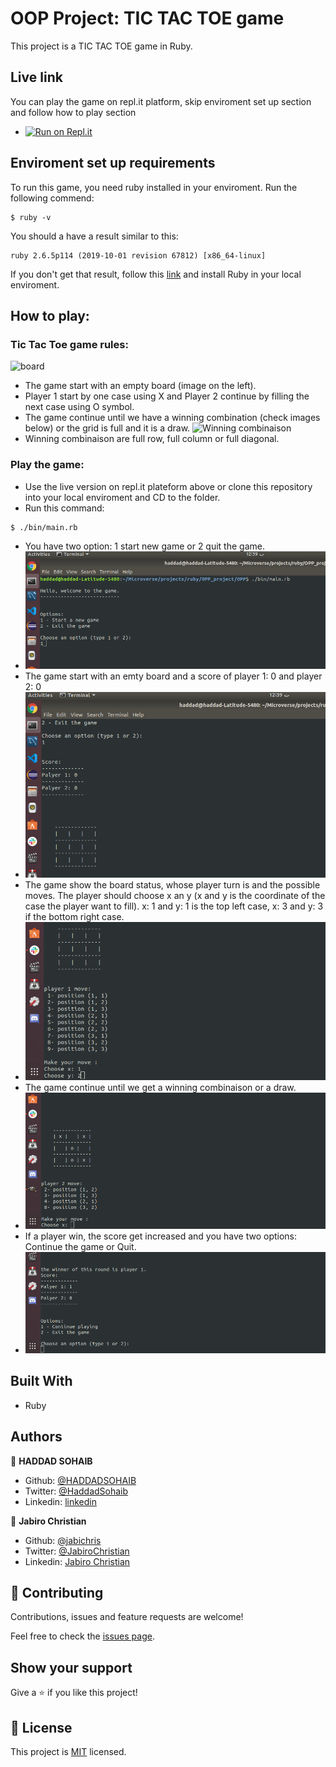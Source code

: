 # OOP Project: TIC TAC TOE game

This project is a TIC TAC TOE game in Ruby.

## Live link

You can play the game on repl.it platform, skip enviroment set up section and follow how to play section

- [![Run on Repl.it](https://repl.it/badge/github/HADDADSOHAIB/OPP)](https://repl.it/github/HADDADSOHAIB/OPP)

## Enviroment set up requirements

To run this game, you need ruby installed in your enviroment.
Run the following commend:

```
$ ruby -v
```

You should a have a result similar to this:

```
ruby 2.6.5p114 (2019-10-01 revision 67812) [x86_64-linux]
```

If you don't get that result, follow this [link](https://www.ruby-lang.org/en/documentation/installation/) and install Ruby in your local enviroment.

## How to play:

### Tic Tac Toe game rules:

![board](https://mathworld.wolfram.com/images/eps-gif/Tic-Tac-Toe_600.gif)

- The game start with an empty board (image on the left).
- Player 1 start by one case using X and Player 2 continue by filling the next case using O symbol.
- The game continue until we have a winning combination (check images below) or the grid is full and it is a draw.
  ![Winning combinaison](https://st3.depositphotos.com/4695643/13784/v/1600/depositphotos_137841074-stock-illustration-set-collection-of-tic-tac.jpg)
- Winning combinaison are full row, full column or full diagonal.

### Play the game:

- Use the live version on repl.it plateform above or clone this repository into your local enviroment and CD to the folder.
- Run this command:

```
$ ./bin/main.rb
```

- You have two option: 1 start new game or 2 quit the game.
- ![First image](./assets/1.png)
- The game start with an emty board and a score of player 1: 0 and player 2: 0
- ![Second image](./assets/2.png)
- The game show the board status, whose player turn is and the possible moves. The player should choose x an y (x and y is the coordinate of the case the player want to fill). x: 1 and y: 1 is the top left case, x: 3 and y: 3 if the bottom right case.
- ![third image](./assets/3.png)
- The game continue until we get a winning combinaison or a draw.
- ![fourth image](./assets/4.png)
- If a player win, the score get increased and you have two options: Continue the game or Quit.
- ![fifth image](./assets/5.png)

## Built With

- Ruby

## Authors

👤 **HADDAD SOHAIB**

- Github: [@HADDADSOHAIB](https://github.com/HADDADSOHAIB)
- Twitter: [@HaddadSohaib](https://twitter.com/HaddadSohaib)
- Linkedin: [linkedin](https://www.linkedin.com/in/sohaibhaddad/)

👤 **Jabiro Christian**

- Github: [@jabichris](https://github.com/jabichis)
- Twitter: [@JabiroChristian](https://twitter.com/JabiroChristian)
- Linkedin: [Jabiro Christian](https://www.linkedin.com/in/jabiro-christian-b01054115/)

## 🤝 Contributing

Contributions, issues and feature requests are welcome!

Feel free to check the [issues page](issues/).

## Show your support

Give a ⭐️ if you like this project!

## 📝 License

This project is [MIT](https://haddad-sohaib.mit-license.org/) licensed.
